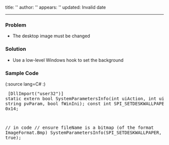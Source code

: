 title: ''
author: ''
appears: ''
updated: Invalid date

---

### Problem

* The desktop image must be changed

### Solution

* Use a low-level Windows hook to set the background

### Sample Code

(:source lang=C# :) <pre class="escaped">
[DllImport("user32")]
static extern bool SystemParametersInfo(int uiAction, int uiParam, string pvParam, bool fWinIni);
const int SPI_SETDESKWALLPAPER = 0x14;

// in code
// ensure fileName is a bitmap (of the format ImageFormat.Bmp)
SystemParametersInfo(SPI_SETDESKWALLPAPER, 0, fileName, true);
</pre>
